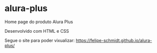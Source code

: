 # alura-plus
Home page do produto Alura Plus

Desenvolvido com HTML e CSS

Segue o site para poder vixualizar:
https://felipe-schmidt.github.io/alura-plus/
